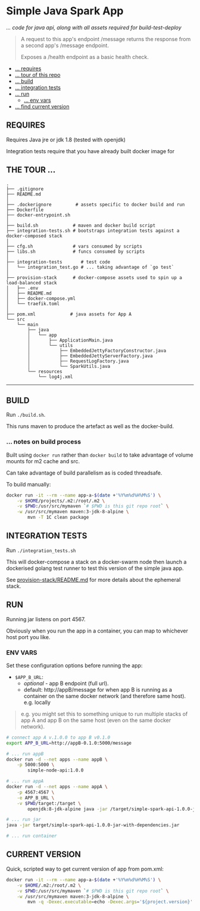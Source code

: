 # Simple Java Spark App

_... code for java api, along with all assets required for build-test-deploy_


>
> A request to this app's endpoint /message 
> returns the response from a second app's /message endpoint.
>
> Exposes a /health endpoint as a basic health check.
>

* [... requires](#requires)
* [... tour of this repo](#the-tour)
* [... build](#build)
* [... integration tests](#integration-tests)
* [... run](#run)
    * [... env vars](#env-vars)
* [... find current version](#current-version)

## REQUIRES

Requires Java jre or jdk 1.8 (tested with openjdk)

Integration tests require that you have already built docker image
for 

## THE TOUR ...

```
.
├── .gitignore
├── README.md
│
├── .dockerignore         # assets specific to docker build and run
├── Dockerfile
├── docker-entrypoint.sh
│
├── build.sh             # maven and docker build script
├── integration-tests.sh # bootstraps integration tests against a docker-composed stack
│
├── cfg.sh               # vars consumed by scripts
├── libs.sh              # funcs consumed by scripts
│
├── integration-tests       # test code
│   └── integration_test.go # ... taking advantage of `go test`
│
├── provision-stack      # docker-compose assets used to spin up a load-balanced stack
│   ├── .env
│   ├── README.md
│   ├── docker-compose.yml
│   └── traefik.toml
│
├── pom.xml             # java assets for App A
└── src
    └── main
        ├── java
        │   └── app
        │       ├── ApplicationMain.java
        │       └── utils
        │           ├── EmbeddedJettyFactoryConstructor.java
        │           ├── EmbeddedJettyServerFactory.java
        │           ├── RequestLogFactory.java
        │           └── SparkUtils.java
        └── resources
            └── log4j.xml

```
---

## BUILD

Run `./build.sh`.

This runs maven to produce the artefact as well as
the docker-build.

### ... notes on build process

Built using `docker run` rather than `docker build`
to take advantage of volume mounts for m2 cache and
src.

Can take advantage of build parallelism as is coded threadsafe.

To build manually:

```bash
docker run -it --rm --name app-a-$(date +'%Y%m%d%H%M%S') \
    -v $HOME/projects/.m2:/root/.m2 \
    -v $PWD:/usr/src/mymaven `# $PWD is this git repo root` \
    -w /usr/src/mymaven maven:3-jdk-8-alpine \
        mvn -T 1C clean package
```

## INTEGRATION TESTS

Run `./integration_tests.sh`

This will docker-compose a stack on a docker-swarm node then launch
a dockerised golang test runner to test this version of the simple
java app.

See [provision-stack/README.md](provision-stack/README.md) for more
details about the ephemeral stack.

## RUN

Running jar listens on port 4567.

Obviously when you run the app in a container, you can map to whichever host port you like.

### ENV VARS

Set these configuration options before running the app:

* `$APP_B_URL`:
    * _optional_ - app B endpoint (full url).
    * default: http://appB/message
        for when app B is running as a container on the same
        docker network (and therefore same host). e.g. locally

>
> e.g. you might set this to something unique to run multiple stacks
> of app A and app B on the same host (even on the same docker network).
>
 
```bash
# connect app A v.1.0.0 to app B v0.1.0
export APP_B_URL=http://appB-0.1.0:5000/message

# ... run appB
docker run -d --net apps --name appB \
    -p 5000:5000 \
        simple-node-api:1.0.0

# ... run appA
docker run -d --net apps --name appA \
    -p 4567:4567 \
    -e APP_B_URL \
    -v $PWD/target:/target \
        openjdk:8-jdk-alpine java -jar /target/simple-spark-api-1.0.0-jar-with-dependencies.jar
```

```bash
# ... run jar
java -jar target/simple-spark-api-1.0.0-jar-with-dependencies.jar

# ... run container
```

## CURRENT VERSION

Quick, scripted way to get current version of app from pom.xml:

```bash
docker run -it --rm --name app-a-$(date +'%Y%m%d%H%M%S') \
    -v $HOME/.m2:/root/.m2 \
    -v $PWD:/usr/src/mymaven `# $PWD is this git repo root` \
    -w /usr/src/mymaven maven:3-jdk-8-alpine \
        mvn -q -Dexec.executable=echo -Dexec.args='${project.version}' --non-recursive exec:exec
```
